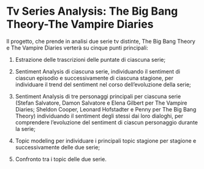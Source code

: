 # Tv Series Analysis: The Big Bang Theory-The Vampire Diaries


Il progetto, che prende in analisi due serie tv distinte, The Big Bang Theory e The Vampire Diaries verterà su cinque 
punti principali:

1. Estrazione delle trascrizioni delle puntate di ciascuna serie;

2. Sentiment Analysis di ciascuna serie, individuando il sentiment di ciascun episodio e 
	successivamente di ciascuna stagione, per individuare il trend del sentiment nel corso dell’evoluzione della serie;
	
3. Sentiment Analysis di tre personaggi principali per ciascuna serie 
	(Stefan Salvatore, Damon Salvatore e Elena Gilbert per The Vampire Diaries; Sheldon Cooper, Leonard Hofstadter e Penny 
	per The Big Bang Theory) individuando il sentiment degli stessi dai loro dialoghi, per comprendere 
	l’evoluzione del sentiment di ciascun personaggio durante la serie;
	
4. Topic modeling per individuare i principali topic stagione per stagione e successivamente delle due serie;

5. Confronto tra i topic delle due serie.